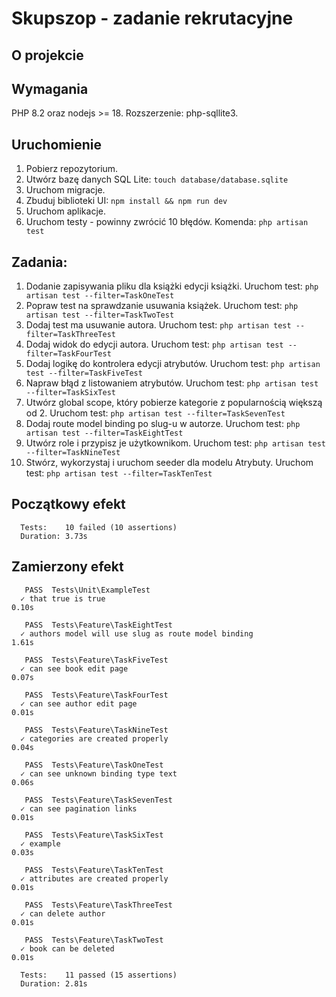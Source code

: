# Skupszop - zadanie rekrutacyjne

## O projekcie

## Wymagania

PHP 8.2 oraz nodejs >= 18. Rozszerzenie: php-sqllite3.

## Uruchomienie

1. Pobierz repozytorium.
2. Utwórz bazę danych SQL Lite: `touch database/database.sqlite`
3. Uruchom migracje.
4. Zbuduj biblioteki UI: `npm install && npm run dev`
5. Uruchom aplikacje.
6. Uruchom testy - powinny zwrócić 10 błędów. Komenda: `php artisan test`

## Zadania:

1. Dodanie zapisywania pliku dla książki edycji książki. Uruchom test: `php artisan test --filter=TaskOneTest`
2. Popraw test na sprawdzanie usuwania książek. Uruchom test: `php artisan test --filter=TaskTwoTest`
3. Dodaj test ma usuwanie autora. Uruchom test: `php artisan test --filter=TaskThreeTest`
4. Dodaj widok do edycji autora. Uruchom test: `php artisan test --filter=TaskFourTest`
5. Dodaj logikę do kontrolera edycji atrybutów. Uruchom test: `php artisan test --filter=TaskFiveTest`
6. Napraw błąd z listowaniem atrybutów. Uruchom test: `php artisan test --filter=TaskSixTest`
7. Utwórz global scope, który pobierze kategorie z popularnością większą od 2. Uruchom test: `php artisan test --filter=TaskSevenTest`
8. Dodaj route model binding po slug-u w autorze. Uruchom test: `php artisan test --filter=TaskEightTest`
9. Utwórz role i przypisz je użytkownikom. Uruchom test: `php artisan test --filter=TaskNineTest`
10. Stwórz, wykorzystaj i uruchom seeder dla modelu Atrybuty. Uruchom test: `php artisan test --filter=TaskTenTest`

## Początkowy efekt

```
  Tests:    10 failed (10 assertions)
  Duration: 3.73s
```

## Zamierzony efekt

```
   PASS  Tests\Unit\ExampleTest
  ✓ that true is true                                                                                                                                                                                                                                        0.10s  

   PASS  Tests\Feature\TaskEightTest
  ✓ authors model will use slug as route model binding                                                                                                                                                                                                       1.61s  

   PASS  Tests\Feature\TaskFiveTest
  ✓ can see book edit page                                                                                                                                                                                                                                   0.07s  

   PASS  Tests\Feature\TaskFourTest
  ✓ can see author edit page                                                                                                                                                                                                                                 0.01s  

   PASS  Tests\Feature\TaskNineTest
  ✓ categories are created properly                                                                                                                                                                                                                          0.04s  

   PASS  Tests\Feature\TaskOneTest
  ✓ can see unknown binding type text                                                                                                                                                                                                                        0.06s  

   PASS  Tests\Feature\TaskSevenTest
  ✓ can see pagination links                                                                                                                                                                                                                                 0.01s  

   PASS  Tests\Feature\TaskSixTest
  ✓ example                                                                                                                                                                                                                                                  0.03s  

   PASS  Tests\Feature\TaskTenTest
  ✓ attributes are created properly                                                                                                                                                                                                                          0.01s  

   PASS  Tests\Feature\TaskThreeTest
  ✓ can delete author                                                                                                                                                                                                                                        0.01s  

   PASS  Tests\Feature\TaskTwoTest
  ✓ book can be deleted                                                                                                                                                                                                                                      0.01s  

  Tests:    11 passed (15 assertions)
  Duration: 2.81s
```
